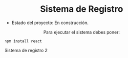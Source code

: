 <h1 style="text-align:center";>Sistema de Registro</h1>

- Estado del proyecto: En construcción.

<p style="text-align:center">Para ejecutar el sistema debes poner:</p>

```npm install react```

Sistema de registro 2
